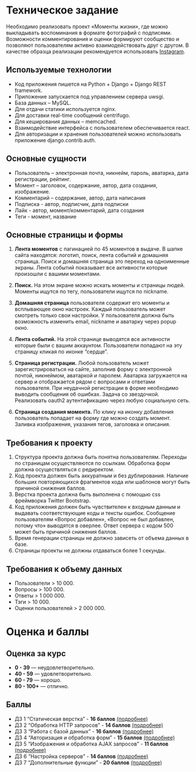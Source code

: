 # Техническое задание
Необходимо реализовать проект «Моменты жизни», где можно выкладывать воспоминания в формате фотографий с подписями. Возможности комментирования и оценки формируют сообщество и позволяют пользователям активно взаимодействовать друг с другом. В качестве образца реализации рекомендуется использовать [Instagram](https://instagram.com).

## Используемые технологии
- Код приложения пишется на Python + Django + Django REST framework.
- Приложение запускается под управлением сервера uwsgi.
- База данных – MySQL.
- Для отдачи статики используется nginx.
- Для доставки real-time сообщений centrifugo.
- Для кеширования данных – memcached.
- Взаимодействие интерфейса с пользователем обеспечивается react.
- Для авторизации и хранения пользователей можно использовать приложение django.contrib.auth. 

## Основные сущности
- Пользователь – электронная почта, никнейм, пароль, аватарка, дата регистрации, рейтинг.
- Момент – заголовок, содержание, автор, дата создания, изображение.
- Комментарий – содержание, автор, дата написания
- Подписка - автор, подписчик, дата подписки
- Лайк - автор, момент/комментарий, дата создания
- Теги - момент, название


## Основные страницы и формы
1. **Лента моментов** с пагинацией по 45 моментов в выдаче. В шапке сайта находятся: логотип, поиск, лента событий и домашняя страница. Поиск и домашняя страница это переход на одноименные экраны. Лента событий показывает все активности которые произошли с вашими моментами.

2. **Поиск.** На этом экране можно искать моменты и страницы людей. Моменты ищутся по тегу, пользователи ищутся по nickname. 

3. **Домашняя страница** пользователя содержит его моменты и всплывающее окно настроек. Каждый пользователь может смотреть только свои настройки. У пользователя должна быть возможность изменить email, nickname и аватарку через popup окно.

4. **Лента событий.** На этой странице выводятся все активности которые были с вашим аккаунтом. Пользователи попадают на эту страницу кликая по иконке “сердце”.

5. **Страница регистрации.** Любой пользователь может зарегистрироваться на сайте, заполнив форму с электронной почтой, никнеймом, аватаркой и паролем. Аватарка загружается на сервер и отображается рядом с вопросами и ответами пользователя. При неудачной регистрации в форме необходимо выводить сообщения об ошибках. Задача со звездочкой. Реализовать oauth2 аутентификацию через любую социальную сеть.

6. **Страница создания момента.** По клику на иконку добавления пользователь попадает на форму где можно создать момент. Заливка изображения, указания тегов, заголовка и описания.


## Требования к проекту
1. Структура проекта должна быть понятна пользователям. Переходы по страницам осуществляются по ссылкам. Обработка форм должна осуществляться с редиректом.
2. Код проекта должен быть аккуратным и без дублирования. Наличие больших повторяющихся фрагментов кода или шаблонов могут быть причиной снижения баллов.
3. Верстка проекта должна быть выполнена с помощью css фреймворка Twitter Bootstrap.
4. Код приложения должен быть чувствителен к входным данным и выдавать соответствующие коды и тексты ошибок. Сообщение пользователям «Вопрос добавлен», «Вопрос не был добавлен, потому что» выводятся в оверлее. Ответ сервера с кодом 500 может быть причиной снижения баллов.
5. Время генерации страницы не должно зависеть от объема данных в базе.
6. Страницы проекты не должны отдаваться более 1 секунды.

## Требования к объему данных
- Пользователи > 10 000.
- Вопросы > 100 000.
- Ответы > 1 000 000.
- Тэги > 10 000.
- Оценки пользователей > 2 000 000.

# Оценка и баллы
## Оценка за курс
- **0 - 39** — неудовлетворительно.
- **40 - 59** — удовлетворительно.
- **60 - 79** — хорошо.
- **80 - 100+** — отлично.

## Баллы
- ДЗ 1 “Статическая верстка” - **16 баллов** [(подробнее)](task-1.md)
- ДЗ 2 “Обработка HTTP запросов” - **14 баллов** [(подробнее)](task-2.md)
- ДЗ 3 “Работа с базой данных” - **16 баллов** [(подробнее)](task-3.md)
- ДЗ 4 “Авторизация и обработка форм” - **15 баллов** [(подробнее)](task-4.md)
- ДЗ 5 “Изображения и обработка AJAX запросов” - **11 баллов** [(подробнее)](task-5.md)
- ДЗ 6 “Настройка серверов” - **14 баллов** [(подробнее)](task-6.md)
- ДЗ 7 “Дополнительные функции” - **20 баллов** [(подробнее)](task-7.md)

